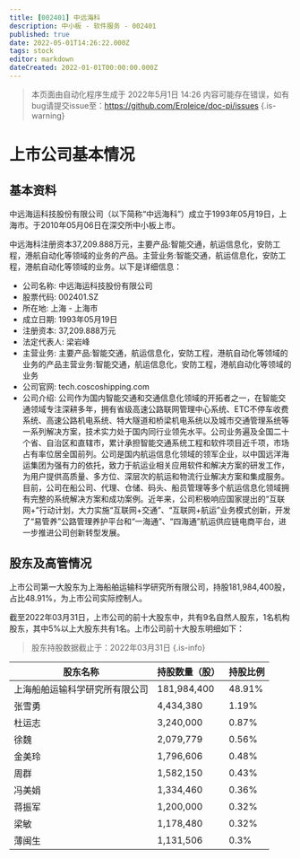 ```yaml
---
title: [002401] 中远海科
description: 中小板 - 软件服务 - 002401
published: true
date: 2022-05-01T14:26:22.000Z
tags: stock
editor: markdown
dateCreated: 2022-01-01T00:00:00.000Z
---
```


> 本页面由自动化程序生成于 2022年5月1日 14:26
> 内容可能存在错误，如有bug请提交issue至：https://github.com/Eroleice/doc-pi/issues
{.is-warning}

# 上市公司基本情况

## 基本资料

中远海运科技股份有限公司（以下简称“中远海科”）成立于1993年05月19日，上海市。于2010年05月06日在深交所中小板上市。

中远海科注册资本37,209.888万元，主要产品:智能交通，航运信息化，安防工程，港航自动化等领域的业务的产品。主营业务:智能交通，航运信息化，安防工程，港航自动化等领域的业务。以下是详细信息：

- 公司名称: 中远海运科技股份有限公司
- 股票代码: 002401.SZ
- 所在地: 上海 - 上海市
- 成立日期: 1993年05月19日
- 注册资本: 37,209.888万元
- 法定代表人: 梁岩峰
- 主营业务: 主要产品:智能交通，航运信息化，安防工程，港航自动化等领域的业务的产品主营业务:智能交通，航运信息化，安防工程，港航自动化等领域的业务
- 公司官网: tech.coscoshipping.com
- 公司介绍: 公司作为国内智能交通和交通信息化领域的开拓者之一，在智能交通领域专注深耕多年，拥有省级高速公路联网管理中心系统、ETC不停车收费系统、高速公路机电系统、特大隧道和桥梁机电系统以及城市交通管理系统等一系列解决方案，技术实力处于国内同行业领先水平。公司业务遍及全国二十个省、自治区和直辖市，累计承担智能交通系统工程和软件项目近千项，市场占有率位居全国前列。公司是国内航运信息化领域的领军企业，以中国远洋海运集团为强有力的依托，致力于航运业相关应用软件和解决方案的研发工作，为用户提供高质量、多方位、深层次的航运和物流行业解决方案和集成服务。目前，公司在船公司、代理、仓储、码头、船员管理等多个航运信息化领域拥有完整的系统解决方案和成功案例。近年来，公司积极响应国家提出的“互联网+”行动计划，大力实施“互联网+交通”、“互联网+航运”业务模式创新，开发了“易管养”公路管理养护平台和“一海通”、“四海通”航运供应链电商平台，进一步推进公司创新转型发展。


## 股东及高管情况

上市公司第一大股东为上海船舶运输科学研究所有限公司，持股181,984,400股，占比48.91%，为上市公司实际控制人。

截至2022年03月31日，上市公司的前十大股东中，共有9名自然人股东，1名机构股东，其中5%以上大股东共有1名。上市公司前十大股东明细如下：

> 股东持股数据截止于：2022年03月31日
{.is-info}

| 股东名称 | 持股数量（股） | 持股比例 |
| --- | --- | --- |
| 上海船舶运输科学研究所有限公司 | 181,984,400 | 48.91% |
| 张雪勇 | 4,434,380 | 1.19% |
| 杜运志 | 3,240,000 | 0.87% |
| 徐魏 | 2,079,779 | 0.56% |
| 金美玲 | 1,796,606 | 0.48% |
| 周群 | 1,582,150 | 0.43% |
| 冯美娟 | 1,334,460 | 0.36% |
| 蒋振军 | 1,200,000 | 0.32% |
| 梁敏 | 1,178,480 | 0.32% |
| 薄闽生 | 1,131,506 | 0.3% |




